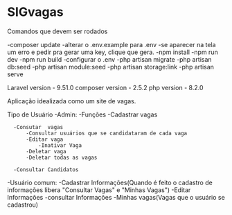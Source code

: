 <h1 align="left"> SIGvagas </h1>


Comandos que devem ser rodados

-composer update
-alterar o .env.example para .env
-se aparecer na tela um erro e pedir pra gerar uma key, clique que gera.
-npm install
-npm run dev
-npm run build
-configurar o .env
-php artisan migrate
-php artisan db:seed
-php artisan module:seed
-php artisan storage:link
-php artisan serve

Laravel version - 9.51.0
composer version - 2.5.2
php version - 8.2.0

Aplicação idealizada como um site de vagas.

Tipo de Usuário 
-Admin: 
    -Funções
      -Cadastrar vagas
      
      -Consutar  vagas
          -Consultar usuários que se candidataram de cada vaga
          -Editar vaga
              -Inativar Vaga
          -Deletar vaga
          -Deletar todas as vagas
          
      -Consultar Candidatos
-Usuário comum:
      -Cadastrar Informações(Quando é feito o cadastro de informações libera "Consultar Vagas" e "Minhas Vagas")
      -Editar Informações
      -consultar Informações
      -Minhas vagas(Vagas que o usuário se cadastrou)
 

